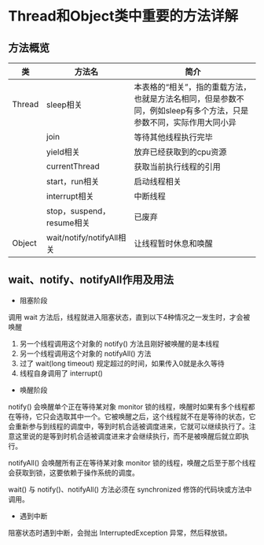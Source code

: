 # Thread和Object类中重要的方法详解

## 方法概览

| 类     | 方法名                    | 简介                                                         |
| ------ | ------------------------- | ------------------------------------------------------------ |
| Thread | sleep相关                 | 本表格的“相关”，指的重载方法，也就是方法名相同，但是参数不同，例如sleep有多个方法，只是参数不同，实际作用大同小异 |
|        | join                      | 等待其他线程执行完毕                                         |
|        | yield相关                 | 放弃已经获取到的cpu资源                                      |
|        | currentThread             | 获取当前执行线程的引用                                       |
|        | start，run相关            | 启动线程相关                                                 |
|        | interrupt相关             | 中断线程                                                     |
|        | stop，suspend，resume相关 | 已废弃                                                       |
| Object | wait/notify/notifyAll相关 | 让线程暂时休息和唤醒                                         |

## wait、notify、notifyAll作用及用法

*  阻塞阶段

调用 wait 方法后，线程就进入阻塞状态，直到以下4种情况之一发生时，才会被唤醒

1. 另一个线程调用这个对象的 notify() 方法且刚好被唤醒的是本线程
2. 另一个线程调用这个对象的 notifyAll() 方法
3. 过了 wait(long timeout) 规定超过的时间，如果传入0就是永久等待
4. 线程自身调用了 interrupt() 



* 唤醒阶段

notify() 会唤醒单个正在等待某对象 monitor 锁的线程，唤醒时如果有多个线程都在等待，它只会选取其中一个。它被唤醒之后，这个线程就不在是等待的状态，它会重新参与到线程的调度中，等到时机合适被调度进来，它就可以继续执行了。注意这里说的是等到时机合适被调度进来才会继续执行，而不是被唤醒后就立即执行。

notifyAll() 会唤醒所有正在等待某对象 monitor 锁的线程，唤醒之后至于那个线程会获取到锁，这要依赖于操作系统的调度。

wait() 与 notify()、notifyAll() 方法必须在 synchronized 修饰的代码块或方法中调用。



* 遇到中断

阻塞状态时遇到中断，会抛出 InterruptedException 异常，然后释放锁。
